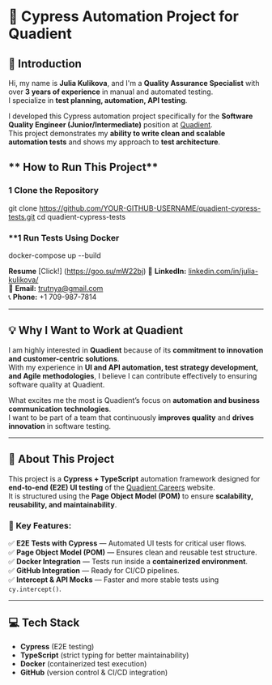 # 🧪 Cypress Automation Project for Quadient

## 🚀 Introduction

Hi, my name is **Julia Kulikova**, and I'm a **Quality Assurance Specialist** with over **3 years of experience** in manual and automated testing.  
I specialize in **test planning, automation, API testing**.

I developed this Cypress automation project specifically for the **Software Quality Engineer (Junior/Intermediate)** position at [Quadient](https://careers.quadient.com/en/jobs/software-quality-engineer).  
This project demonstrates my **ability to write clean and scalable automation tests** and shows my approach to **test architecture**.

## ** How to Run This Project**

### **1️ Clone the Repository**

git clone https://github.com/YOUR-GITHUB-USERNAME/quadient-cypress-tests.git
cd quadient-cypress-tests

### \*\*1️ Run Tests Using Docker

docker-compose up --build

**Resume** [Click!] (https://goo.su/mW22bj)
🔗 **LinkedIn:** [linkedin.com/in/julia-kulikova/](https://linkedin.com/in/julia-kulikova/)  
📧 **Email:** [trutnya@gmail.com](mailto:trutnya@gmail.com)  
📞 **Phone:** +1 709-987-7814

---

## **💡 Why I Want to Work at Quadient**

I am highly interested in **Quadient** because of its **commitment to innovation and customer-centric solutions**.  
With my experience in **UI and API automation, test strategy development, and Agile methodologies**, I believe I can contribute effectively to ensuring software quality at Quadient.

What excites me the most is Quadient’s focus on **automation and business communication technologies**.  
I want to be part of a team that continuously **improves quality** and **drives innovation** in software testing.

---

## **📌 About This Project**

This project is a **Cypress + TypeScript** automation framework designed for **end-to-end (E2E) UI testing** of the [Quadient Careers](https://careers.quadient.com/) website.  
It is structured using the **Page Object Model (POM)** to ensure **scalability, reusability, and maintainability**.

### **🔹 Key Features:**

✅ **E2E Tests with Cypress** — Automated UI tests for critical user flows.  
✅ **Page Object Model (POM)** — Ensures clean and reusable test structure.  
✅ **Docker Integration** — Tests run inside a **containerized environment**.  
✅ **GitHub Integration** — Ready for CI/CD pipelines.  
✅ **Intercept & API Mocks** — Faster and more stable tests using `cy.intercept()`.

---

## **💻 Tech Stack**

- **Cypress** (E2E testing)
- **TypeScript** (strict typing for better maintainability)
- **Docker** (containerized test execution)
- **GitHub** (version control & CI/CD integration)
